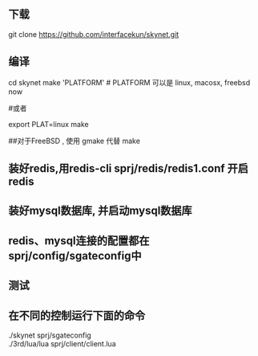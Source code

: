 ## 下载

git clone https://github.com/interfacekun/skynet.git


## 编译
cd skynet
make 'PLATFORM'  # PLATFORM 可以是 linux, macosx, freebsd now


#或者

export PLAT=linux
make


##对于FreeBSD , 使用 gmake 代替 make

## 装好redis,用redis-cli sprj/redis/redis1.conf 开启redis
## 装好mysql数据库, 并启动mysql数据库
## redis、mysql连接的配置都在sprj/config/sgateconfig中

## 测试

## 在不同的控制运行下面的命令

./skynet sprj/sgateconfig	
./3rd/lua/lua sprj/client/client.lua 	

